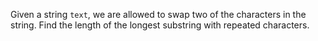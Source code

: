 Given a string `text`, we are allowed to swap two of the characters in the string. Find the length of the longest substring with repeated characters.